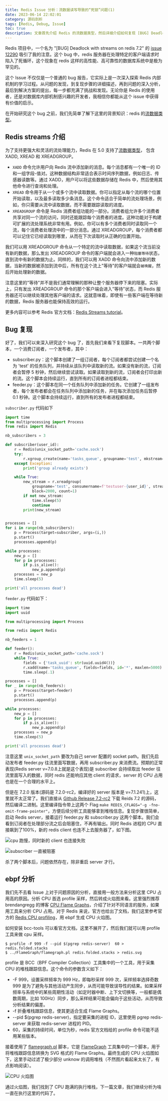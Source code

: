 ```yaml
---
title: Redis Issue 分析：流数据读写导致的“死锁”问题(1)
date: 2023-06-14 22:02:01
category: 源码剖析
tags: [Redis, Debug, Issue]
toc: true
description: 文章首先介绍 Redis 的流数据类型，然后详细介绍如何复现 [BUG] Deadlock with streams on redis 7.2 这个 bug，以及如何使用 ebpf 工具进行 CPU 性能分析。
---
```


Redis 项目中，一个名为 "[BUG] Deadlock with streams on redis 7.2" 的 [issue 12290](https://github.com/redis/redis/issues/12290) 吸引了我的注意。这个 bug 中，redis 服务器在处理特定的客户端请求时陷入了死循环，这个现象在 redis 这样的高性能、高可靠性的数据库系统中是极为罕见的。
 
这个 Issue 不仅仅是一个普通的 bug 报告，它实际上是一次深入探索 Redis 内部机制的学习过程。从问题的发现，到复现步骤的详细描述，再到问题的深入分析，最后到解决方案的提出，每一步都充满了挑战和发现。无论你是 Redis 的使用者，还是对数据库内部机制感兴趣的开发者，我相信你都能从这个 issue 中获得有价值的启示。

在开始研究这个 bug 之前，我们先简单了解下这里的背景知识：redis 的[流数据类型](https://redis.io/docs/data-types/streams-tutorial/)。

<!--more-->

## Redis streams 介绍

为了支持更强大和灵活的流处理能力，Redis 在 5.0 支持了[流数据类型](https://redis.io/docs/data-types/streams-tutorial/)， 包含 XADD, XREAD 和 XREADGROUP。

- `XADD` 命令允许用户向 Redis 流中添加新的消息。每个消息都有一个唯一的 ID 和一组字段-值对。这种数据结构非常适合表示时间序列数据，例如日志、传感器读数等。通过 XADD，用户可以将这些数据存储在 Redis 中，然后使用其他命令进行查询和处理。
- `XREAD` 命令用于从一个或多个流中读取数据。你可以指定从每个流的哪个位置开始读取，以及最多读取多少条消息。这个命令适合于简单的流处理场景，例如，你只需要从流中读取数据，而不需要跟踪读取的进度。
- `XREADGROUP` 命令是 Redis 消费者组功能的一部分。消费者组允许多个消费者共享对同一个流的访问，同时还能跟踪每个消费者的进度。这种功能对于构建可扩展的流处理系统非常有用。例如，你可以有多个消费者同时读取同一个流，每个消费者处理流中的一部分消息。通过 XREADGROUP，每个消费者都可以记住它已经读取到哪里，从而在下次读取时从正确的位置开始。

我们可以用 XREADGROUP 命令从一个特定的流中读取数据，如果这个流当前没有新的数据，那么发出 XREADGROUP 命令的客户端就会进入一种`阻塞等待`状态，直到流中有新的数据为止。同样的，我们可以用 XADD 命令向流中添加新的数据，当新的数据被添加到流中后，所有在这个流上"等待"的客户端就会`被唤醒`，然后开始处理新的数据。

注意这里的"等待"并不是我们通常理解的那种让整个服务器停下来的阻塞。实际上，只有发出 XREADGROUP 命令的那个客户端会进入"等待"状态，而 Redis 服务器还可以继续处理其他客户端的请求。这就意味着，即使有一些客户端在等待新的数据，Redis 服务器也能保持高效的运行。

更多内容可以参考 Redis 官方文档：[Redis Streams tutorial](https://redis.io/docs/data-types/streams-tutorial/)。

## Bug 复现

好了，我们可以来深入研究这个 bug 了，首先我们来看下复现脚本。一共两个脚本，一个消费订阅者，一个发布者，其中：

- subscriber.py：这个脚本创建了一组订阅者，每个订阅者都尝试创建一个名为 'test' 的任务队列，并持续从该队列中读取新的流。如果没有新的流，订阅者会暂停 5 秒钟，然后继续尝试读取。如果读取到新的流，订阅者会打印出新的流。这个脚本会持续运行，直到所有的订阅者进程都结束。
- feeder.py：这个脚本在同一个任务队列中添加新的任务。它创建了一组发布者，每个发布者都会在任务队列中添加新的任务，并在每次添加任务后暂停 0.1 秒钟。这个脚本会持续运行，直到所有的发布者进程都结束。

`subscriber.py` 代码如下

```python
import time
from multiprocessing import Process
from redis import Redis

nb_subscribers = 3

def subscriber(user_id):
    r = Redis(unix_socket_path='cache.sock')
    try:
        r.xgroup_create(name='tasks_queue', groupname='test', mkstream=True)
    except Exception:
        print('group already exists')

    while True:
        new_stream = r.xreadgroup(
            groupname='test', consumername=f'testuser-{user_id}', streams={'tasks_queue': '>'},
            block=2000, count=1)
        if not new_stream:
            time.sleep(5)
            continue
        print(new_stream)


processes = []
for i in range(nb_subscribers):
    p = Process(target=subscriber, args=(i,))
    p.start()
    processes.append(p)

while processes:
    new_p = []
    for p in processes:
        if p.is_alive():
            new_p.append(p)
    processes = new_p
    time.sleep(5)

print('all processes dead')
```

`feeder.py` 代码如下：

```python
import time
import uuid

from multiprocessing import Process

from redis import Redis

nb_feeders = 1

def feeder():
    r = Redis(unix_socket_path='cache.sock')
    while True:
        fields = {'task_uuid': str(uuid.uuid4())}
        r.xadd(name='tasks_queue', fields=fields, id='*', maxlen=5000)
        time.sleep(.1)

processes = []
for _ in range(nb_feeders):
    p = Process(target=feeder)
    p.start()
    processes.append(p)

while processes:
    new_p = []
    for p in processes:
        if p.is_alive():
            new_p.append(p)
    processes = new_p
    time.sleep(5)

print('all processes dead')
```

注意这里 `unix_socket_path` 要改为自己 server 配置的 socket path。我们先启动发布者 feeder.py 往流里面写数据，再用 subscriber.py 来消费流。预期的正常表现(Redis server v=7.0.8上就是这个表现)是 subscriber 会持续取出 feeder 往流里面写入的数据，同时 redis 还能响应其他 client 的请求，server 的 CPU 占用也是在一个合理的水平上。

但是在 7.2.0 版本(源码是 7.2.0-rc2，编译好的 server 版本是 v=7.1.241)上，这里就不太正常了。我们直接从 [Github Release 7.2-rc2](https://github.com/redis/redis/releases/tag/7.2-rc2) 下载 Reids 7.2 的源码，然后编译二进制。这里编译指令带上这两个 Flag `make REDIS_CFLAGS="-g -fno-omit-frame-pointer"`，方便后续分析工具能够拿到堆栈信息。复现步骤很简单，启动 Redis server，接着运行 feeder.py 和 subscriber.py 这两个脚本。我们会看到订阅者在处理部分流之后会阻塞住，不再有输出。同时 Redis 进程的 CPU 直接飙到了100%，新的 redis client 也连不上去服务器了，如下图。

![cpu 跑慢，同时新的 client 也连接失败](https://slefboot-1251736664.cos.ap-beijing.myqcloud.com/20230613_bug_redis_deadlock_cpu_busy.png)

![subscriber 一直被阻塞](https://slefboot-1251736664.cos.ap-beijing.myqcloud.com/20230613_bug_redis_deadlock_cpu_stuck.png)

杀了两个脚本后，问题依然存在，除非重启 server 才行。

## ebpf 分析

我们先不去看 Issue 上对于问题原因的分析，直接用一般方法来分析这里 CPU 占用高的原因。分析 CPU 首选 profile 采样，然后转成火焰图来看。这里强烈推荐 brendangregg 的博客 [CPU Flame Graphs](https://www.brendangregg.com/FlameGraphs/cpuflamegraphs.html)，介绍了针对不同语言的服务，如果用工具来分析 CPU 占用。对于 Redis 来说，官方也给出了文档，我们这里参考官方的 [Redis CPU profiling](https://redis.io/docs/management/optimization/cpu-profiling/)，用 ebpf 生成 CPU 火焰图。

如何安装 bcc-tools 可以看官方文档，这里不展开了，然后我们就可以用 profile 工具来做 cpu 采样。

```shell
$ profile -F 999 -f --pid $(pgrep redis-server)  60 > redis.folded.stacks
$ ../FlameGraph/flamegraph.pl redis.folded.stacks > redis.svg
```

profile 是 BCC（BPF Compiler Collection）工具集中的一个工具，用于采集 CPU 的堆栈跟踪信息。这个命令的参数含义如下：
- -F 999，设置采样频率为 999 Hz，即每秒采样 999 次，采样频率选择奇数 999 是为了避免与其他活动产生同步，从而可能导致误导性的结果。如果采样频率与系统中的某些周期性活动（如定时器中断、上下文切换等，一般都是偶数周期，比如 100Hz）同步，那么采样结果可能会偏向于这些活动，从而导致分析结果的偏差。
- -f 折叠堆栈跟踪信息，使其更适合生成 Flame Graphs。
- --pid $(pgrep redis-server)，指定要采集的进程 ID，这里使用 pgrep redis-server 来获取 redis-server 进程的 PID。
- 60，采集的持续时间，单位为秒，redis 官方文档给的 profile 命令可能不适用某些版本。

接着使用了 [flamegraph.pl](https://github.com/brendangregg/FlameGraph/blob/master/flamegraph.pl) 脚本，它是 [FlameGraph](https://github.com/brendangregg/FlameGraph) 工具集中的一个脚本，用于将堆栈跟踪信息转换为 SVG 格式的 Flame Graphs。最终生成的 CPU 火焰图如下，这里手动过滤了极少部分 unknow 的调用堆栈（不然图片看起来太长了，有点影响阅读）。

![CPU 火焰图](https://slefboot-1251736664.cos.ap-beijing.myqcloud.com/20230613_bug_redis_deadlock_cpu.svg)

通过火焰图，我们找到了 CPU 跑满的执行堆栈，下一篇文章，我们继续分析为啥一直在执行这里的代码了。